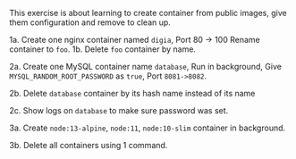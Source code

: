 This exercise is about learning to create container from public images, give them configuration and remove to clean up.

1a. 
    Create one nginx container named `digia`, 
    Port 80 -> 100
    Rename container to `foo`.
1b. 
    Delete `foo` container by name.

2a.
    Create one MySQL container name `database`, 
    Run in background, 
    Give `MYSQL_RANDOM_ROOT_PASSWORD` as `true`, 
    Port `8081->8082`.

2b. Delete `database` container by its hash name instead of its name

2c. Show logs on `database` to make sure password was set.

3a. Create `node:13-alpine`, `node:11`, `node:10-slim` container in background.

3b. Delete all containers using 1 command.
